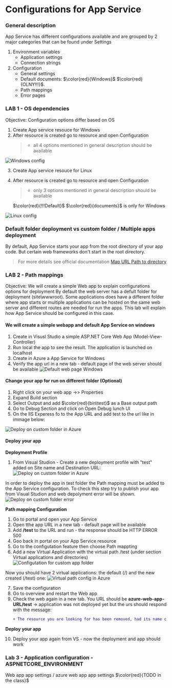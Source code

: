 # Configurations for App Service
### General description
App Service has different configurations available and are grouped by 2 major categories that can be found under Settings
1. Environment variables
	-  Application settings
	-  Connection strings
2. Configuration
	- General settings
	- Default documents: $\color{red}{Windows}$ $\color{red}{OLNY!!!}$.
	- Path mappings
	- Error pages 

### LAB 1 - OS dependencies
Objective: Configuration options differ based on OS

1. Create App service resouce for Windows
2. After resource is created go to resource and open Configuration
	> - all 4 options mentioned in general description should be available 

![Windows config](./Images/AppService/WindowsConfigOptions.PNG "App Service on Windows")

3. Create App service resouce for Linux
4. After resource is created go to resource and open Configuration
	> - only 3 options mentioned in general description should be available 
	
	$\color{red}{!!!Default}$  $\color{red}{documents}$ is only for Windows

![Linux config](./Images/AppService/LinuxConfigOptions.PNG "App Service on Linux")

### Default folder deployment vs custom folder / Multiple apps deployment
By default, App Service starts your app from the root directory of your app code. But certain web frameworks don't start in the root directory.
> For more details see official documentation [Map URL Path to directory](https://learn.microsoft.com/en-us/azure/app-service/configure-common?tabs=portal)

### LAB 2 - Path mappings
Objective: We will create a simple Web app to explain configurations options for deployment 
By default the web server has a defult folder for deployment (site\wwwroot). 
Some applications does have a different folder where app starts or multiple applications can be hosted on the same web server and different routes are needed for run the apps.
This lab will explain how App Service should be configured in this case.

#### We will create a simple webapp and default App Service on windows
1. Create in Visusl Studio a simple ASP.NET Core Web App (Model-View-Controller)
2. Run local the app to see the result. The application is launched on localhost
3. Create in Azure a App Service for Windows
4. Verify the app url in a new tab - default page of the web server should be available
![Default web page Windows](./Images/AppService/SuccessfulDeploymentAppService.PNG "Default Web Server page Windows")

#### Change your app for run on different folder (Optional)

1. Right click on your web app ->> Properties
2. Expand Build section 
3. Select Output and add $\color{red}{bin\test}$ as a Base output path
4. Go to Debug Section and click on Open Debug lunch UI 
5. On the IIS Experess fo to the App URL and add test to the url like in immage below:

![Deploy on custom folder in Azure](./Images/AppService/IISLaunchApp.PNG "Launch app on test")

#### Deploy your app
**Deployment Profile**
1. From Visual Studion - Create a new deployment profile with "test" added on Site name and Destination URL:
![Deploy on custom folder in Azure](./Images/AppService/DeploymentInTestFolder.PNG "Defailt location folder site\wwwroot")

In order to deploy the app in test folder the Path mapping must be added to the App Service configuration.
To check this step try to publish your app from Visual Studion and web depolyment error will be shown.
![Deploy on custom folder error](./Images/AppService/ErrorWhenPublish.PNG "Configuration for publish to test was not created")

**Path mapping Configuration**
1. Go to portal and open your App Service
2. Open tthe app URL in a new tab - default page will be available
3. Add **/test** to the URL and run - the response should be HTTP ERROR 500 
4. Goo back in portal on your App Service resource
5. Go to the configutation feature then choose Path mappting
6. Add a new Virtual Application with the virtual path /test (under section Virtual applications and directories)
![Configutation for custom app folder](./Images/AppService/ApplicationFolder.PNG "Configuration for custom app folder")

Now you should have 2 virtual applications: the default (/) and the new created (/test) one:
![Virtual path config in Azure](./Images/AppService/VirtualPathTest.png "Deploy web app in a custom virtual path")

7. Save the configuration
8. Go to overview and restart the Web app
9. Check the web again in a new tab. You URL should be **azure-web-app-URL/test**
	-> application was not deployed yet but the urs should respond with the message: 
	```diff
	+ The resource you are looking for has been removed, had its name changed, or is temporarily unavailable.
	```

**Deploy your app**

10. Deploy your app again from VS - now the deployment and app should work


### Lab 3 - Application configuration - ASPNETCORE_ENVIRONMENT
Web app app settings / azure web app app settings $\color{red}{TODO in the class}$
